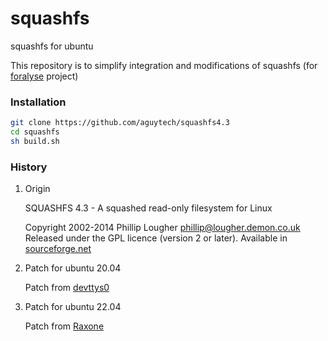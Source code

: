 # squashfs

squashfs for ubuntu

This repository is to simplify integration and modifications of squashfs (for [foralyse](https://github.com/aguytech/foralyse) project)

### Installation

```bash
git clone https://github.com/aguytech/squashfs4.3
cd squashfs
sh build.sh
```

### History

1. Origin

    SQUASHFS 4.3 - A squashed read-only filesystem for Linux

    Copyright 2002-2014 Phillip Lougher <phillip@lougher.demon.co.uk>
    Released under the GPL licence (version 2 or later).
    Available in [sourceforge.net](https://sourceforge.net/projects/squashfs/files/squashfs/squashfs4.3/)

1. Patch for ubuntu 20.04

    Patch from [devttys0](https://github.com/devttys0/sasquatch)

1. Patch for ubuntu 22.04

    Patch from [Raxone](https://github.com/Raxone/sasquatch_ubuntu_22.04)

